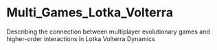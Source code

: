 # Multi_Games_Lotka_Volterra
Describing the connection between multiplayer evolutionary games and higher-order interactions in Lotka Volterra Dynamics
